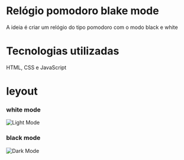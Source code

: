 # Relógio pomodoro blake mode

A ideia é criar um relógio do tipo pomodoro com o modo black e white

# Tecnologias utilizadas

HTML, CSS e JavaScript

# leyout

### white mode
![Light Mode](https://user-images.githubusercontent.com/116130802/221555007-9e6398e8-8c72-469f-a8b2-963b82b9702f.png)
### black mode
![Dark Mode](https://user-images.githubusercontent.com/116130802/221554992-a3ed35b1-f4ad-4394-8feb-0c19bf771755.png)
